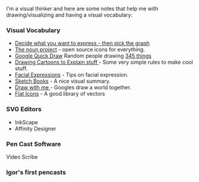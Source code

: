I'm a visual thinker and here are some notes that help me with drawing/visualizing and having a visual vocabulary:

### Visual Vocabulary

- [Decide what you want to express - then pick the graph](https://towardsdatascience.com/5-quick-and-easy-data-visualizations-in-python-with-code-a2284bae952f)
- [The noun project](http://thenounproject.com) - open source icons for everything.
- [Google Quick Draw](https://quickdraw.withgoogle.com/data) Random people drawing [345 things](https://github.com/googlecreativelab/quickdraw-dataset/blob/master/categories.txt)
- [Drawing Cartoons to Explain stuff ](https://jvns.ca/zines/) - Some very simple rules to make cool stuff.
- [Facial Expressions](http://danidraws.com/blog/2007/12/06/50-facial-expressions-and-how-to-draw-them/) - Tips on facial expression.
- [Sketch Books](http://sachachua.com/blog/category/visual-book-notes/) - A nice visual summary.
- [Draw with me ](https://worlddraw.withgoogle.com/draw) - Googles draw a world together.
- [Flat Icons](https://www.flaticon.com/) - A good library of vectors

### SVG Editors

- InkScape
- Affinity Designer

### Pen Cast Software

Video Scribe

### Igor's first pencasts
